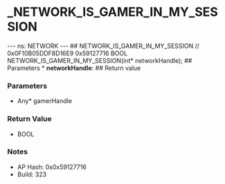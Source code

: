 # _NETWORK_IS_GAMER_IN_MY_SESSION

--- ns: NETWORK --- ## NETWORK_IS_GAMER_IN_MY_SESSION  // 0x0F10B05DDF8D16E9 0x59127716 BOOL NETWORK_IS_GAMER_IN_MY_SESSION(int* networkHandle);   ## Parameters * **networkHandle**:  ## Return value

### Parameters
* Any* gamerHandle

### Return Value
* BOOL

### Notes
* AP Hash: 0x0x59127716
* Build: 323

